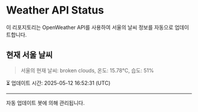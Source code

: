 
# Weather API Status

이 리포지토리는 OpenWeather API를 사용하여 서울의 날씨 정보를 자동으로 업데이트합니다.

## 현재 서울 날씨
> 서울의 현재 날씨: broken clouds, 온도: 15.78°C, 습도: 51%

⏳ 업데이트 시간: 2025-05-12 16:52:31 (UTC)

---
자동 업데이트 봇에 의해 관리됩니다.
